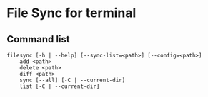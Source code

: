 # File Sync for terminal

## Command list

```
filesync [-h | --help] [--sync-list=<path>] [--config=<path>]
    add <path>
    delete <path>
    diff <path>
    sync [--all] [-C | --current-dir]
    list [-C | --current-dir]
```
